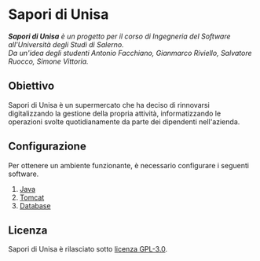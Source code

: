 # Sapori di Unisa
_**Sapori di Unisa** è un progetto per il corso di Ingegneria del Software all'Università degli Studi di Salerno.  
Da un'idea degli studenti Antonio Facchiano, Gianmarco Riviello, Salvatore Ruocco, Simone Vittoria._

## Obiettivo
Sapori di Unisa è un supermercato che ha deciso di rinnovarsi digitalizzando la gestione della propria attività, informatizzando le operazioni svolte quotidianamente da parte dei dipendenti nell'azienda.

## Configurazione
Per ottenere un ambiente funzionante, è necessario configurare i seguenti software.
1. [Java](conf/JAVA.md)
2. [Tomcat](conf/TOMCAT.md)
3. [Database](conf/DATABASE.md)

## Licenza
Sapori di Unisa è rilasciato sotto [licenza GPL-3.0](LICENSE).
